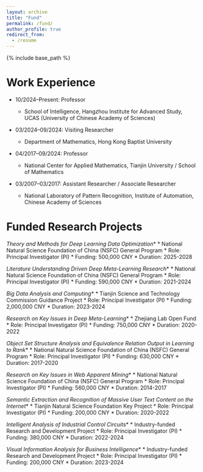 ```yaml
---
layout: archive
title: "Fund"
permalink: /fund/
author_profile: true
redirect_from:
  - /resume
---
```


{% include base_path %}

Work Experience
======
* 10/2024–Present: Professor  
  * School of Intelligence, Hangzhou Institute for Advanced Study, UCAS (University of Chinese Academy of Sciences)  

* 03/2024–09/2024: Visiting Researcher  
  * Department of Mathematics, Hong Kong Baptist University  

* 04/2017–09/2024: Professor  
  * National Center for Applied Mathematics, Tianjin University / School of Mathematics  

* 03/2007–03/2017: Assistant Researcher / Associate Researcher  
  * National Laboratory of Pattern Recognition, Institute of Automation, Chinese Academy of Sciences

Funded Research Projects
======

*Theory and Methods for Deep Learning Data Optimization**
    *   National Natural Science Foundation of China (NSFC) General Program
    *   Role: Principal Investigator (PI)
    *   Funding: 500,000 CNY
    *   Duration: 2025-2028

*Literature Understanding Driven Deep Meta-Learning Research**
    *   National Natural Science Foundation of China (NSFC) General Program
    *   Role: Principal Investigator (PI)
    *   Funding: 590,000 CNY
    *   Duration: 2021-2024

*Big Data Analysis and Computing**
    *   Tianjin Science and Technology Commission Guidance Project
    *   Role: Principal Investigator (PI)
    *   Funding: 2,000,000 CNY
    *   Duration: 2023-2024

*Research on Key Issues in Deep Meta-Learning**
    *   Zhejiang Lab Open Fund
    *   Role: Principal Investigator (PI)
    *   Funding: 750,000 CNY
    *   Duration: 2020-2022

*Object Set Structure Analysis and Equivalence Relation Output in Learning to Rank**
    *   National Natural Science Foundation of China (NSFC) General Program
    *   Role: Principal Investigator (PI)
    *   Funding: 630,000 CNY
    *   Duration: 2017-2020

*Research on Key Issues in Web Apparent Mining**
    *   National Natural Science Foundation of China (NSFC) General Program
    *   Role: Principal Investigator (PI)
    *   Funding: 560,000 CNY
    *   Duration: 2014-2017

*Semantic Extraction and Recognition of Massive User Text Content on the Internet**
    *   Tianjin Natural Science Foundation Key Project
    *   Role: Principal Investigator (PI)
    *   Funding: 200,000 CNY
    *   Duration: 2020-2022

*Intelligent Analysis of Industrial Control Circuits**
    *   Industry-funded Research and Development Project
    *   Role: Principal Investigator (PI)
    *   Funding: 380,000 CNY
    *   Duration: 2022-2024

*Visual Information Analysis for Business Intelligence**
    *   Industry-funded Research and Development Project
    *   Role: Principal Investigator (PI)
    *   Funding: 200,000 CNY
    *   Duration: 2023-2024
